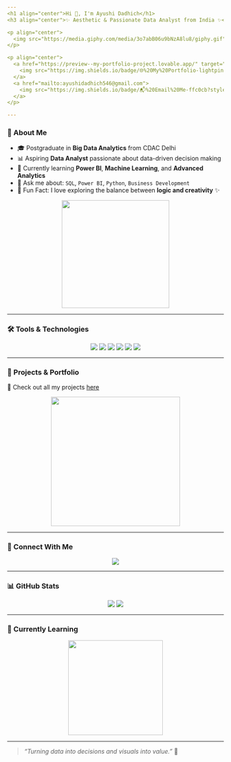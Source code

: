 ```yaml
---
<h1 align="center">Hi 👋, I'm Ayushi Dadhich</h1>
<h3 align="center">✨ Aesthetic & Passionate Data Analyst from India ✨</h3>

<p align="center">
  <img src="https://media.giphy.com/media/3o7abB06u9bNzA8lu8/giphy.gif" width="200"/>
</p>

<p align="center">
  <a href="https://preview--my-portfolio-project.lovable.app/" target="_blank">
    <img src="https://img.shields.io/badge/🌐%20My%20Portfolio-lightpink?style=for-the-badge"/>
  </a>
  <a href="mailto:ayushidadhich546@gmail.com">
    <img src="https://img.shields.io/badge/📬%20Email%20Me-ffc0cb?style=for-the-badge"/>
  </a>
</p>

---
```


### 🌸 About Me

- 🎓 Postgraduate in **Big Data Analytics** from CDAC Delhi
- 📊 Aspiring **Data Analyst** passionate about data-driven decision making
- 🌱 Currently learning **Power BI**, **Machine Learning**, and **Advanced Analytics**
- 💬 Ask me about: `SQL`, `Power BI`, `Python`, `Business Development`
- 🧠 Fun Fact: I love exploring the balance between **logic and creativity** ✨

<p align="center">
  <img src="https://media.giphy.com/media/v1.Y2lkPTc5MGI3NjExZ3V0MmE4MmY4Mmh2d3F6c3R1bHR3eHZtaDZ6aDVoN25pczF0OXJ3bCZlcD12MV9naWZzX3NlYXJjaCZjdD1n/ZVik7pBtu9dNS/giphy.gif" width="250"/>
</p>

---

### 🛠️ Tools & Technologies

<p align="center">
  <img src="https://img.shields.io/badge/Python-ffd1dc?style=for-the-badge&logo=python&logoColor=black"/>
  <img src="https://img.shields.io/badge/MySQL-ffe4e1?style=for-the-badge&logo=mysql&logoColor=black"/>
  <img src="https://img.shields.io/badge/PowerBI-ffc0cb?style=for-the-badge&logo=powerbi&logoColor=black"/>
  <img src="https://img.shields.io/badge/Pandas-ffe4e1?style=for-the-badge&logo=pandas&logoColor=black"/>
  <img src="https://img.shields.io/badge/Scikit--learn-f7cac9?style=for-the-badge&logo=scikit-learn&logoColor=black"/>
  <img src="https://img.shields.io/badge/Linux-f8c8dc?style=for-the-badge&logo=linux&logoColor=black"/>
</p>

---

### 📂 Projects & Portfolio

🔗 Check out all my projects [here](https://drive.google.com/drive/folders/1mSqrwN1LK22MDt0bPrC9LNWPcKxReTiN?usp=drive_link)

<p align="center">
  <img src="https://media.giphy.com/media/v1.Y2lkPTc5MGI3NjExdmViNHd5bDZnZnBnczJ5MTh5N3p5dDVjcnk3anFoZHQ0ajBmMWI0OCZlcD12MV9naWZzX3NlYXJjaCZjdD1n/26FL1soZ3STRDSLGU/giphy.gif" width="300"/>
</p>

---

### 🤝 Connect With Me

<p align="center">
  <a href="https://www.linkedin.com/in/ayushidadhich/">
    <img src="https://img.shields.io/badge/LinkedIn-ayushi%20dadhich-f9a1bc?style=for-the-badge&logo=linkedin&logoColor=black"/>
  </a>
</p>

---

### 📊 GitHub Stats

<p align="center">
  <img src="https://github-readme-stats.vercel.app/api?username=ayushi544&show_icons=true&theme=rose_pine&hide_border=true"/>
  <img src="https://github-readme-stats.vercel.app/api/top-langs/?username=ayushi544&layout=compact&theme=rose_pine&hide_border=true"/>
</p>

---

### 🌱 Currently Learning

<p align="center">
  <img src="https://media.giphy.com/media/3o7TKUMaE3w8ZoaN3O/giphy.gif" width="220"/>
</p>

---

> *“Turning data into decisions and visuals into value.”* 🌟
